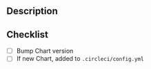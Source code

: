 ## Description

## Checklist
- [ ] Bump Chart version
- [ ] If new Chart, added to `.circleci/config.yml`
